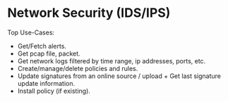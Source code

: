 # Network Security (IDS/IPS)
Top Use-Cases:
- Get/Fetch alerts.
- Get pcap file, packet.
- Get network logs filtered by time range, ip addresses, ports, etc.
- Create/manage/delete policies and rules.
- Update signatures from an online source / upload + Get last signature update information.
- Install policy (if existing).
